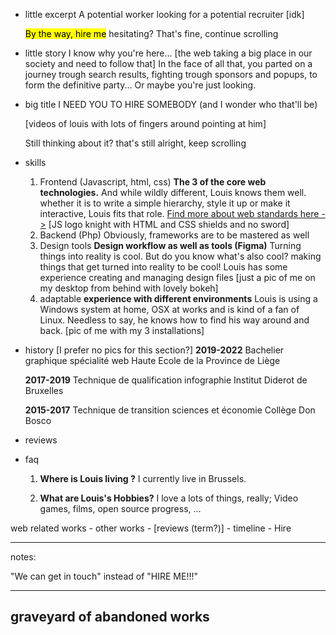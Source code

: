 - little excerpt
  A potential worker looking for a potential recruiter
  [idk]
  
  <mark>By the way, hire me</mark>
  hesitating? That's fine, continue scrolling

- little story
  I know why you're here...
  [the web taking a big place in our society and need to follow that]
  In the face of all that, you parted on a journey trough search results, fighting trough sponsors and popups, to form the definitive party...
  Or maybe you're just looking.

- big title
  I NEED YOU
  TO HIRE SOMEBODY
  (and I wonder who that'll be)
  
  [videos of louis with lots of fingers around pointing at him]
  
  Still thinking about it? that's still alright, keep scrolling

- skills
  
  1. Frontend (Javascript, html, css)
     **The 3 of the core web technologies.**
     And while wildly different, Louis knows them well. 
     whether it is to write a simple hierarchy, style it up or make it interactive, Louis fits that role.
     [Find more about web standards here ->]() 
     [JS logo knight with HTML and CSS shields and no sword]
  2. Backend (Php)
     Obviously, frameworks are to be mastered as well
  3. Design tools **Design workflow as well as tools (Figma)** Turning things into reality is cool. 
     But do you know what's also cool? making things that get turned into reality to be cool!
     Louis has some experience creating and managing design files
     [just a pic of me on my desktop from behind with lovely bokeh]
  4. adaptable **experience with different environments** Louis is using a Windows system at home, OSX at works and is kind of a fan of Linux.
     Needless to say, he knows how to find his way around and back.
     [pic of me with my 3 installations]

- history
  [I prefer no pics for this section?]
  **2019-2022**
  Bachelier graphique spécialité web
  Haute Ecole de la Province de Liège
  
  **2017-2019**
  Technique de qualification infographie 
  Institut Diderot de Bruxelles
  
  **2015-2017**
  Technique de transition sciences et économie
  Collège Don Bosco

- reviews

- faq
  
  1. **Where is Louis living ?**
     I currently live in Brussels.
  
  2. **What are Louis's Hobbies?**
     I love a lots of things, really; Video games, films, open source progress, ...

web related works - other works - [reviews (term?)] - timeline - Hire

---

notes:

"We can get in touch" instead of "HIRE ME!!!"

---

## graveyard of abandoned works
